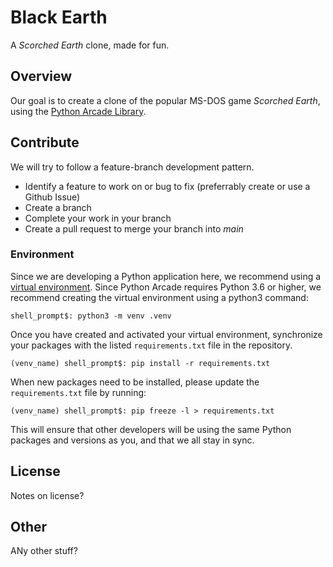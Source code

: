 # Black Earth

A _Scorched Earth_ clone, made for fun.

## Overview

Our goal is to create a clone of the popular MS-DOS game _Scorched Earth_, using the [Python Arcade Library](https://arcade.academy/index.html).

## Contribute

We will try to follow a feature-branch development pattern.

- Identify a feature to work on or bug to fix (preferrably create or use a Github Issue)
- Create a branch
- Complete your work in your branch
- Create a pull request to merge your branch into _main_

### Environment

Since we are developing a Python application here, we recommend using a [virtual environment](https://docs.python.org/3/tutorial/venv.html). Since Python Arcade requires Python 3.6 or higher, we recommend creating the virtual environment using a python3 command:

```
shell_prompt$: python3 -m venv .venv
```

Once you have created and activated your virtual environment, synchronize your packages with the listed `requirements.txt` file in the repository.


```
(venv_name) shell_prompt$: pip install -r requirements.txt
```

When new packages need to be installed, please update the `requirements.txt` file by running:

```
(venv_name) shell_prompt$: pip freeze -l > requirements.txt
```

This will ensure that other developers will be using the same Python packages and versions as you, and that we all stay in sync.

## License

Notes on license?

## Other

ANy other stuff?
